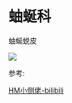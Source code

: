# 蚰蜒科

蚰蜒蜕皮

![](01.gif)

参考:

[HM小侧佬-bilibili](https://www.bilibili.com/video/BV1Pg4y1q7Rq/?spm_id_from=333.337.search-card.all.click&vd_source=741bff59809f9e15c309ef97c7d7c960)
